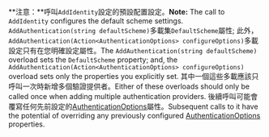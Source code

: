 <span data-ttu-id="b203a-101">**注意：**呼叫`AddIdentity`設定的預設配置設定。</span><span class="sxs-lookup"><span data-stu-id="b203a-101">**Note:** The call to `AddIdentity` configures the default scheme settings.</span></span> <span data-ttu-id="b203a-102">`AddAuthentication(string defaultScheme)`多載集`DefaultScheme`屬性; 此外，`AddAuthentication(Action<AuthenticationOptions> configureOptions)`多載設定只有在您明確設定屬性。</span><span class="sxs-lookup"><span data-stu-id="b203a-102">The `AddAuthentication(string defaultScheme)` overload sets the `DefaultScheme` property; and, the `AddAuthentication(Action<AuthenticationOptions> configureOptions)` overload sets only the properties you explicitly set.</span></span> <span data-ttu-id="b203a-103">其中一個這些多載應該只呼叫一次時新增多個驗證提供者。</span><span class="sxs-lookup"><span data-stu-id="b203a-103">Either of these overloads should only be called once when adding multiple authentication providers.</span></span> <span data-ttu-id="b203a-104">後續呼叫可能會覆寫任何先前設定的[AuthenticationOptions](https://docs.microsoft.com/aspnet/core/api/microsoft.aspnetcore.builder.authenticationoptions)屬性。</span><span class="sxs-lookup"><span data-stu-id="b203a-104">Subsequent calls to it have the potential of overriding any previously configured [AuthenticationOptions](https://docs.microsoft.com/aspnet/core/api/microsoft.aspnetcore.builder.authenticationoptions) properties.</span></span>